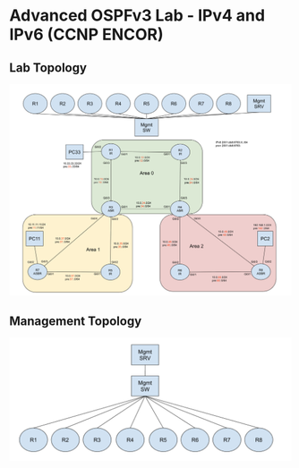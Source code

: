 # Advanced OSPFv3 Lab - IPv4 and IPv6 (CCNP ENCOR)

## Lab Topology
![alt text](image-1.png)

## Management Topology
![alt text](image-2.png)

